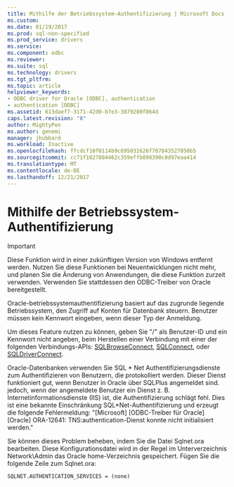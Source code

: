 ```yaml
---
title: Mithilfe der Betriebssystem-Authentifizierung | Microsoft Docs
ms.custom: 
ms.date: 01/19/2017
ms.prod: sql-non-specified
ms.prod_service: drivers
ms.service: 
ms.component: odbc
ms.reviewer: 
ms.suite: sql
ms.technology: drivers
ms.tgt_pltfrm: 
ms.topic: article
helpviewer_keywords:
- ODBC driver for Oracle [ODBC], authentication
- authentication [ODBC]
ms.assetid: 613daef7-3171-42d0-b7e3-3879280f864d
caps.latest.revision: "8"
author: MightyPen
ms.author: genemi
manager: jhubbard
ms.workload: Inactive
ms.openlocfilehash: ffcdcf10f0114b9c695031626f707843527050b5
ms.sourcegitcommit: cc71f1027884462c359effb898390c8d97eaa414
ms.translationtype: MT
ms.contentlocale: de-DE
ms.lasthandoff: 12/21/2017
---
```

# <a name="using-operating-system-authentication"></a>Mithilfe der Betriebssystem-Authentifizierung
> [!IMPORTANT]  
>  Diese Funktion wird in einer zukünftigen Version von Windows entfernt werden. Nutzen Sie diese Funktionen bei Neuentwicklungen nicht mehr, und planen Sie die Änderung von Anwendungen, die diese Funktion zurzeit verwenden. Verwenden Sie stattdessen den ODBC-Treiber von Oracle bereitgestellt.  
  
 Oracle-betriebssystemauthentifizierung basiert auf das zugrunde liegende Betriebssystem, den Zugriff auf Konten für Datenbank steuern. Benutzer müssen kein Kennwort eingeben, wenn dieser Typ der Anmeldung.  
  
 Um dieses Feature nutzen zu können, geben Sie "/" als Benutzer-ID und ein Kennwort nicht angeben, beim Herstellen einer Verbindung mit einer der folgenden Verbindungs-APIs: [SQLBrowseConnect](../../odbc/microsoft/level-2-api-functions-odbc-driver-for-oracle.md), [SQLConnect](../../odbc/microsoft/core-level-api-functions-odbc-driver-for-oracle.md), oder [ SQLDriverConnect](../../odbc/microsoft/level-1-api-functions-odbc-driver-for-oracle.md).  
  
 Oracle-Datenbanken verwenden Sie SQL * Net Authentifizierungsdienste zum Authentifizieren von Benutzern, die protokolliert werden. Dieser Dienst funktioniert gut, wenn Benutzer in Oracle über SQLPlus angemeldet sind. jedoch, wenn der angemeldete Benutzer ein Dienst z. B. Internetinformationsdienste (IIS) ist, die Authentifizierung schlägt fehl. Dies ist eine bekannte Einschränkung SQL\*Net-Authentifizierung und erzeugt die folgende Fehlermeldung: "[Microsoft] [ODBC-Treiber für Oracle] [Oracle] ORA-12641: TNS:authentication-Dienst konnte nicht initialisiert werden."  
  
 Sie können dieses Problem beheben, indem Sie die Datei Sqlnet.ora bearbeiten. Diese Konfigurationsdatei wird in der Regel im Unterverzeichnis Network\Admin das Oracle home-Verzeichnis gespeichert. Fügen Sie die folgende Zeile zum Sqlnet.ora:  
  
```  
SQLNET.AUTHENTICATION_SERVICES = (none)  
```
